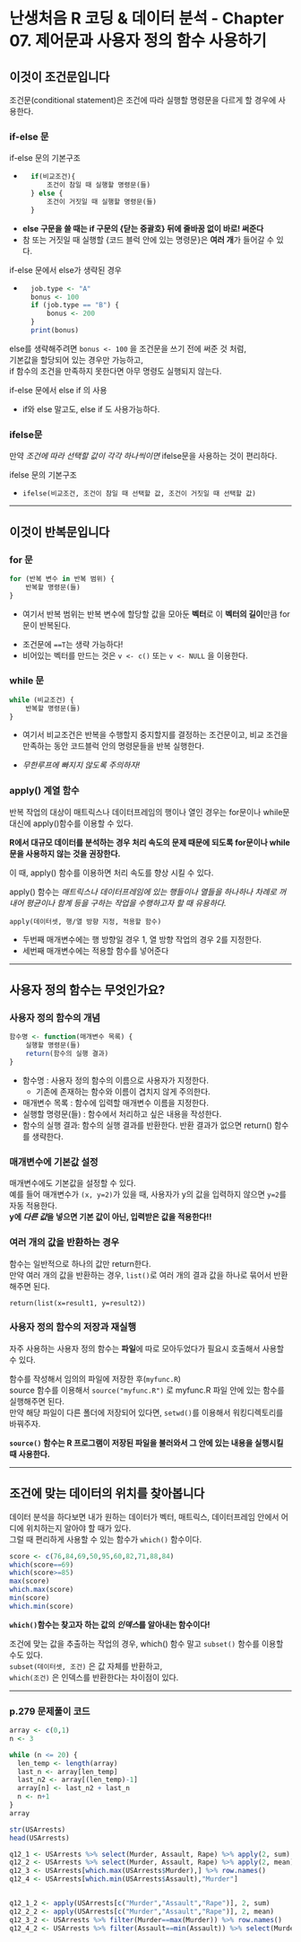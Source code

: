 # 난생처음 R 코딩 & 데이터 분석 - Chapter 07. 제어문과 사용자 정의 함수 사용하기

## 이것이 조건문입니다
조건문(conditional statement)은 조건에 따라 실행할 명령문을 다르게 할 경우에 사용한다. 

### if-else 문

if-else 문의 기본구조
- ```r
    if(비교조건){
        조건이 참일 때 실행할 명령문(들)
    } else {
        조건이 거짓일 때 실행할 명령문(들)
    }
    ```
- **else 구문을 쓸 때는 if 구문의 {닫는 중괄호} 뒤에 줄바꿈 없이 바로! 써준다**
- 참 또는 거짓일 때 실행할 {코드 블럭 안에 있는 명령문}은 **여러 개**가 들어갈 수 있다. 

if-else 문에서 else가 생략된 경우
- ```r
    job.type <- "A"
    bonus <- 100
    if (job.type == "B") {
        bonus <- 200
    }
    print(bonus)
    ```
else를 생략해주려면 `bonus <- 100` 을 조건문을 쓰기 전에 써준 것 처럼,  
기본값을 할당되어 있는 경우만 가능하고,  
if 함수의 조건을 만족하지 못한다면 아무 명령도 실행되지 않는다.  

if-else 문에서 else if 의 사용
- if와 else 말고도, else if 도 사용가능하다. 


### ifelse문

만약 *조건에 따라 선택할 값이 각각 하나씩이면* ifelse문을 사용하는 것이 편리하다.  

ifelse 문의 기본구조
- `ifelse(비교조건, 조건이 참일 때 선택할 값, 조건이 거짓일 때 선택할 값)`

---

## 이것이 반복문입니다

### for 문

```r
for (반복 변수 in 반복 범위) {
    반복할 명령문(들)
}
```
- 여기서 반복 범위는 반복 변수에 할당할 값을 모아둔 **벡터**로 이 **벡터의 길이**만큼 for문이 반복된다. 

* 조건문에 `==T`는 생략 가능하다! 
* 비어있는 벡터를 만드는 것은 `v <- c()` 또는 `v <- NULL` 을 이용한다.  

### while 문

```r
while (비교조건) {
    반복할 명령문(들)
}
```
- 여기서 비교조건은 반복을 수행할지 중지할지를 결정하는 조건문이고, 비교 조건을 만족하는 동안 코드블럭 안의 명령문들을 반복 실행한다. 

* *무한루프에 빠지지 않도록 주의하자!*

### apply() 계열 함수

반복 작업의 대상이 매트릭스나 데이터프레임의 행이나 열인 경우는 for문이나 while문 대신에 apply()함수를 이용할 수 있다.  

**R에서 대규모 데이터를 분석하는 경우 처리 속도의 문제 때문에 되도록 for문이나 while문을 사용하지 않는 것을 권장한다.**

이 때, apply() 함수를 이용하면 처리 속도를 향상 시킬 수 있다.  

apply() 함수는 *매트릭스나 데이터프레임에 있는 행들이나 열들을 하나하나 차례로 꺼내어 평균이나 함계 등을 구하는 작업을 수행하고자 할 때 유용하다.*  

`apply(데이터셋, 행/열 방향 지정, 적용할 함수)`
- 두번째 매개변수에는 행 방향일 경우 1, 열 방향 작업의 경우 2를 지정한다. 
- 세번째 매개변수에는 적용할 함수를 넣어준다

---

## 사용자 정의 함수는 무엇인가요?

### 사용자 정의 함수의 개념

```r
함수명 <- function(매개변수 목록) {
    실행할 명령문(들)
    return(함수의 실행 결과)
}
```
- 함수명 : 사용자 정의 함수의 이름으로 사용자가 지정한다.
    - 기존에 존재하는 함수와 이름이 겹치지 않게 주의한다.
- 매개변수 목록 : 함수에 입력할 매개변수 이름을 지정한다.
- 실행할 명령문(들) : 함수에서 처리하고 싶은 내용을 작성한다. 
- 함수의 실행 결과: 함수의 실행 결과를 반환한다. 반환 결과가 없으면 return() 함수를 생략한다.  

### 매개변수에 기본값 설정

매개변수에도 기본값을 설정할 수 있다.  
예를 들어 매개변수가 `(x, y=2)`가 있을 때, 사용자가 y의 값을 입력하지 않으면 `y=2`를 자동 적용한다.  
**y에 *다른 값*을 넣으면 기본 값이 아닌, 입력받은 값을 적용한다!!**

### 여러 개의 값을 반환하는 경우

함수는 일반적으로 하나의 값만 return한다.  
만약 여러 개의 값을 반환하는 경우, `list()`로 여러 개의 결과 값을 하나로 묶어서 반환해주면 된다.  

`return(list(x=result1, y=result2))`  

### 사용자 정의 함수의 저장과 재실행

자주 사용하는 사용자 정의 함수는 **파일**에 따로 모아두었다가 필요시 호출해서 사용할 수 있다.  

함수를 작성해서 임의의 파일에 저장한 후(`myfunc.R`)  
source 함수를 이용해서 `source("myfunc.R")` 로 myfunc.R 파일 안에 있는 함수를 실행해주면 된다.  
만약 해당 파일이 다른 폴더에 저장되어 있다면, `setwd()`를 이용해서 워킹디렉토리를 바꿔주자.  

**`source()` 함수는 R 프로그램이 저장된 파일을 불러와서 그 안에 있는 내용을 실행시킬 때 사용한다.**

---

## 조건에 맞는 데이터의 위치를 찾아봅니다

데이터 분석을 하다보면 내가 원하는 데이터가 벡터, 매트릭스, 데이터프레임 안에서 어디에 위치하는지 알아야 할 때가 있다.  
그럴 때 편리하게 사용할 수 있는 함수가 `which()` 함수이다.  

```r
score <- c(76,84,69,50,95,60,82,71,88,84)
which(score==69)
which(score>=85)
max(score)
which.max(score)
min(score)
which.min(score)
```

**`which()`함수는 찾고자 하는 값의 *인덱스*를 알아내는 함수이다!**

조건에 맞는 값을 추출하는 작업의 경우, which() 함수 말고 `subset()` 함수를 이용할 수도 있다.   
`subset(데이터셋, 조건)` 은 값 자체를 반환하고,  
`which(조건)` 은 인덱스를 반환한다는 차이점이 있다. 


---

### p.279 문제풀이 코드

```r
array <- c(0,1)
n <- 3

while (n <= 20) {
  len_temp <- length(array)
  last_n <- array[len_temp]
  last_n2 <- array[(len_temp)-1]
  array[n] <- last_n2 + last_n
  n <- n+1
}
array

str(USArrests)
head(USArrests)

q12_1 <- USArrests %>% select(Murder, Assault, Rape) %>% apply(2, sum)
q12_2 <- USArrests %>% select(Murder, Assault, Rape) %>% apply(2, mean)
q12_3 <- USArrests[which.max(USArrests$Murder),] %>% row.names()
q12_4 <- USArrests[which.min(USArrests$Assault),"Murder"]


q12_1_2 <- apply(USArrests[c("Murder","Assault","Rape")], 2, sum)
q12_2_2 <- apply(USArrests[c("Murder","Assault","Rape")], 2, mean)
q12_3_2 <- USArrests %>% filter(Murder==max(Murder)) %>% row.names()
q12_4_2 <- USArrests %>% filter(Assault==min(Assault)) %>% select(Murder)
```











